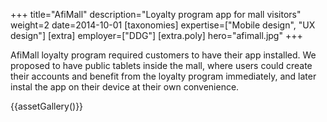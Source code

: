 +++
title="AfiMall"
description="Loyalty program app for mall visitors"
weight=2
date=2014-10-01
[taxonomies]
expertise=["Mobile design", "UX design"]
[extra]
employer=["DDG"]
[extra.poly]
hero="afimall.jpg"
+++

AfiMall loyalty program required customers to have their app installed. We proposed to have public tablets inside the mall, where users could create their accounts and benefit from the loyalty program immediately, and later instal the app on their device at their own convenience.

{{assetGallery()}}